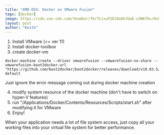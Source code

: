 ```yaml
---
title: "AMD-OSX: Docker on VMware Fusion"
tags: [docker]
image: https://cdn.vox-cdn.com/thumbor/fbrTLtxuP2D29o8VJUaE-u3NKfU=/0x0:792x613/1200x800/filters:focal(300x237:426x363)/cdn.vox-cdn.com/uploads/chorus_image/image/59850273/Docker_logo_011.0.png
layout: post
author: "Keith"
---
```


1. Install VMware (<= ver 11)
2. Install docker-toolbox
3. create docker-vm

```
docker-machine create --driver vmwarefusion --vmwarefusion-no-share --vmwarefusion-boot2docker-url "https://github.com/boot2docker/boot2docker/releases/download/v19.03.5/boot2docker.iso" default
```

Just ignore the error message coming out during docker machine creation

4. modify system resource of the docker machine (don't have to switch on hyper-V features)
5. run "/Applications/Docker/Contents/Resources/Scripts/start.sh" after modifying it for VMware
6. Enjoy!

When your application needs a lot of file system access, just copy all your working files into your virtual file system for better performance.